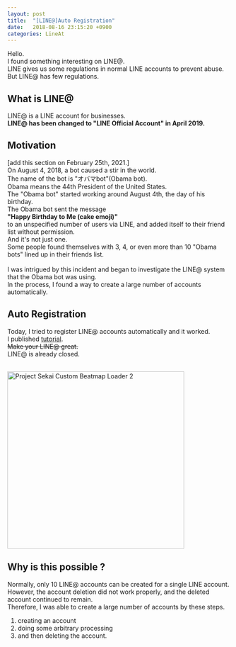 ```yaml
---
layout: post
title:  "[LINE@]Auto Registration"
date:   2018-08-16 23:15:20 +0900
categories: LineAt
---
```

Hello.  
I found something interesting on LINE@.  
LINE gives us some regulations in normal LINE accounts to prevent abuse.  
But LINE@ has few regulations.

## What is LINE@
LINE@ is a LINE account for businesses.  
__LINE@ has been changed to "LINE Official Account" in April 2019.__  

## Motivation
[add this section on February 25th, 2021.]  
On August 4, 2018, a bot caused a stir in the world.  
The name of the bot is "オバマbot"(Obama bot).  
Obama means the 44th President of the United States.  
The "Obama bot" started working around August 4th, the day of his birthday.  
The Obama bot sent the message   
__"Happy Birthday to Me (cake emoji)"__   
to an unspecified number of users via LINE, and added itself to their friend list without permission.  
And it's not just one.   
Some people found themselves with 3, 4, or even more than 10 "Obama bots" lined up in their friends list.
<br>
<br>
I was intrigued by this incident and began to investigate the LINE@ system that the Obama bot was using.  
In the process, I found a way to create a large number of accounts automatically.

## Auto Registration
Today, I tried to register LINE@ accounts automatically and it worked.    
I published [tutorial](https://github.com/k0tayan/LINEAtAuto).  
~~Make your LINE@ great.~~  
LINE@ is already closed.

<br>
<img src="https://user-images.githubusercontent.com/16555696/44211704-94535d80-a1a4-11e8-9225-65285cabe045.PNG" alt="Project Sekai Custom Beatmap Loader 2" width="400"/>
<br>

## Why is this possible ?
Normally, only 10 LINE@ accounts can be created for a single LINE account.  
However, the account deletion did not work properly, and the deleted account continued to remain.  
Therefore, I was able to create a large number of accounts by these steps.  
1. creating an account
2. doing some arbitrary processing
3. and then deleting the account.